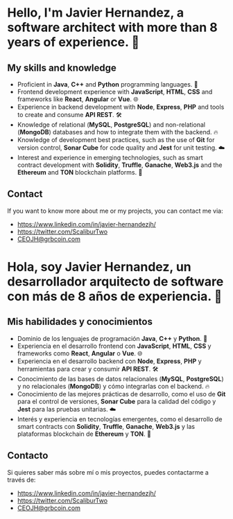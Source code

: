 # Hello, I'm Javier Hernandez, a software architect with more than 8 years of experience. 🚀

## My skills and knowledge
- Proficient in **Java**, **C++** and **Python** programming languages. 💯
- Frontend development experience with **JavaScript**, **HTML**, **CSS** and frameworks like **React**, **Angular** or **Vue**. 🌐
- Experience in backend development with **Node**, **Express**, **PHP** and tools to create and consume **API REST**. 🛠️
- Knowledge of relational (**MySQL**, **PostgreSQL**) and non-relational (**MongoDB**) databases and how to integrate them with the backend. 🔥
- Knowledge of development best practices, such as the use of **Git** for version control, **Sonar Cube** for code quality and **Jest** for unit testing. ☁️
- Interest and experience in emerging technologies, such as smart contract development with **Solidity**, **Truffle**, **Ganache**, **Web3.js** and the **Ethereum** and **TON** blockchain platforms. 🙌

## Contact
If you want to know more about me or my projects, you can contact me via:

- https://www.linkedin.com/in/javier-hernandezjh/
- https://twitter.com/ScaliburTwo
- CEOJH@grbcoin.com


# Hola, soy Javier Hernandez, un desarrollador arquitecto de software con más de 8 años de experiencia. 🚀

## Mis habilidades y conocimientos
- Dominio de los lenguajes de programación **Java**, **C++** y **Python**. 💯
- Experiencia en el desarrollo frontend con **JavaScript**, **HTML**, **CSS** y frameworks como **React**, **Angular** o **Vue**. 🌐
- Experiencia en el desarrollo backend con **Node**, **Express**, **PHP** y herramientas para crear y consumir **API REST**. 🛠️
- Conocimiento de las bases de datos relacionales (**MySQL**, **PostgreSQL**) y no relacionales (**MongoDB**) y cómo integrarlas con el backend. 🔥
- Conocimiento de las mejores prácticas de desarrollo, como el uso de **Git** para el control de versiones, **Sonar Cube** para la calidad del código y **Jest** para las pruebas unitarias. ☁️
- Interés y experiencia en tecnologías emergentes, como el desarrollo de smart contracts con **Solidity**, **Truffle**, **Ganache**, **Web3.js** y las plataformas blockchain de **Ethereum** y **TON**. 🙌

## Contacto
Si quieres saber más sobre mí o mis proyectos, puedes contactarme a través de:

- https://www.linkedin.com/in/javier-hernandezjh/
- https://twitter.com/ScaliburTwo
- CEOJH@grbcoin.com
